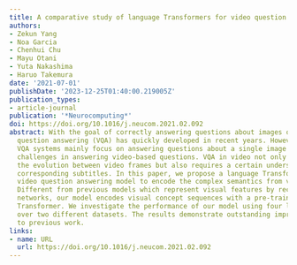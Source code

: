 ```yaml
---
title: A comparative study of language Transformers for video question answering
authors:
- Zekun Yang
- Noa Garcia
- Chenhui Chu
- Mayu Otani
- Yuta Nakashima
- Haruo Takemura
date: '2021-07-01'
publishDate: '2023-12-25T01:40:00.219005Z'
publication_types:
- article-journal
publication: '*Neurocomputing*'
doi: https://doi.org/10.1016/j.neucom.2021.02.092
abstract: With the goal of correctly answering questions about images or videos, visual
  question answering (VQA) has quickly developed in recent years. However, current
  VQA systems mainly focus on answering questions about a single image and face many
  challenges in answering video-based questions. VQA in video not only has to understand
  the evolution between video frames but also requires a certain understanding of
  corresponding subtitles. In this paper, we propose a language Transformer-based
  video question answering model to encode the complex semantics from video clips.
  Different from previous models which represent visual features by recurrent neural
  networks, our model encodes visual concept sequences with a pre-trained language
  Transformer. We investigate the performance of our model using four language Transformers
  over two different datasets. The results demonstrate outstanding improvements compared
  to previous work.
links:
- name: URL
  url: https://doi.org/10.1016/j.neucom.2021.02.092
---
```

